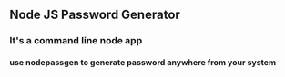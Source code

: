 ## Node JS Password Generator 
### It's a command line node app  
#### use nodepassgen to generate password anywhere from your system
